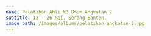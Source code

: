 ```yaml
---
name: Pelatihan Ahli K3 Umum Angkatan 2
subtitle: 13 - 26 Mei. Serang-Banten.
image_path: /images/albums/pelatihan-angkatan-2.jpg
---
```

